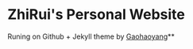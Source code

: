 # ZhiRui's Personal Website

Runing on Github + Jekyll theme by [Gaohaoyang](https://github.com/Gaohaoyang/gaohaoyang.github.io)**

